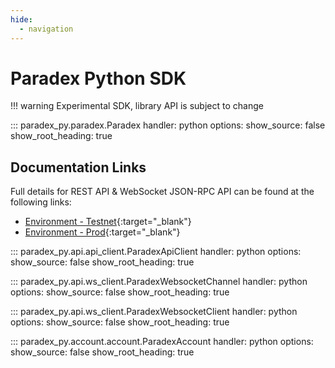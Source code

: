 ```yaml
---
hide:
  - navigation
---
```


# Paradex Python SDK

!!! warning
    Experimental SDK, library API is subject to change

::: paradex_py.paradex.Paradex
    handler: python
    options:
      show_source: false
      show_root_heading: true

## Documentation Links

Full details for REST API & WebSocket JSON-RPC API can be found at the following links:

- [Environment - Testnet](https://docs.api.testnet.paradex.trade){:target="_blank"}
- [Environment - Prod](https://docs.api.prod.paradex.trade){:target="_blank"}

::: paradex_py.api.api_client.ParadexApiClient
    handler: python
    options:
      show_source: false
      show_root_heading: true

::: paradex_py.api.ws_client.ParadexWebsocketChannel
    handler: python
    options:
      show_source: false
      show_root_heading: true

::: paradex_py.api.ws_client.ParadexWebsocketClient
    handler: python
    options:
      show_source: false
      show_root_heading: true

::: paradex_py.account.account.ParadexAccount
    handler: python
    options:
      show_source: false
      show_root_heading: true
